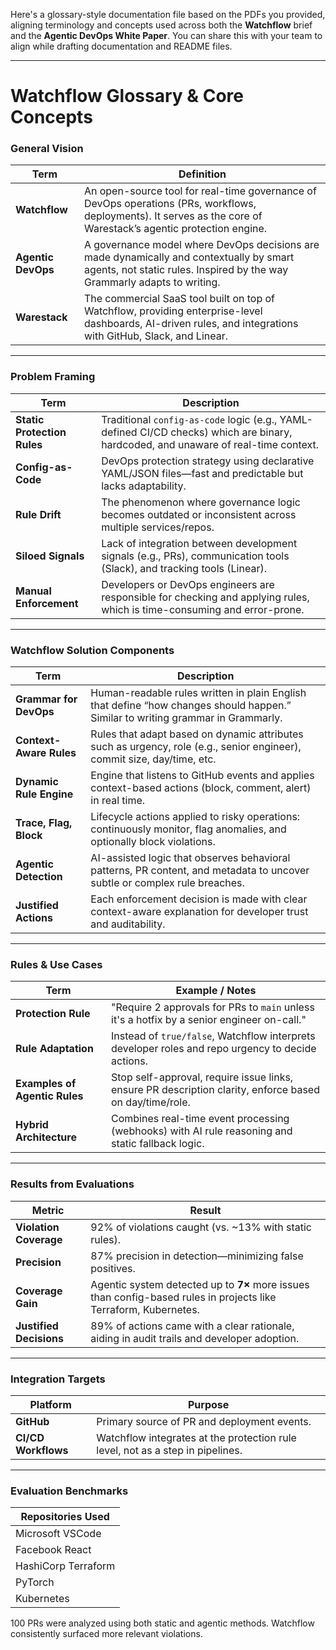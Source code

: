 Here's a glossary-style documentation file based on the PDFs you provided, aligning terminology and concepts used across both the **Watchflow** brief and the **Agentic DevOps White Paper**. You can share this with your team to align while drafting documentation and README files.

---

# Watchflow Glossary & Core Concepts

### General Vision

| Term               | Definition                                                                                                                                                          |
|--------------------|---------------------------------------------------------------------------------------------------------------------------------------------------------------------|
| **Watchflow**      | An open-source tool for real-time governance of DevOps operations (PRs, workflows, deployments). It serves as the core of Warestack’s agentic protection engine.    |
| **Agentic DevOps** | A governance model where DevOps decisions are made dynamically and contextually by smart agents, not static rules. Inspired by the way Grammarly adapts to writing. |
| **Warestack**      | The commercial SaaS tool built on top of Watchflow, providing enterprise-level dashboards, AI-driven rules, and integrations with GitHub, Slack, and Linear.        |

---

### Problem Framing

| Term                        | Description                                                                                                                         |
|-----------------------------|-------------------------------------------------------------------------------------------------------------------------------------|
| **Static Protection Rules** | Traditional `config-as-code` logic (e.g., YAML-defined CI/CD checks) which are binary, hardcoded, and unaware of real-time context. |
| **Config-as-Code**          | DevOps protection strategy using declarative YAML/JSON files—fast and predictable but lacks adaptability.                           |
| **Rule Drift**              | The phenomenon where governance logic becomes outdated or inconsistent across multiple services/repos.                              |
| **Siloed Signals**          | Lack of integration between development signals (e.g., PRs), communication tools (Slack), and tracking tools (Linear).              |
| **Manual Enforcement**      | Developers or DevOps engineers are responsible for checking and applying rules, which is time-consuming and error-prone.            |

---

### Watchflow Solution Components

| Term                    | Description                                                                                                                     |
|-------------------------|---------------------------------------------------------------------------------------------------------------------------------|
| **Grammar for DevOps**  | Human-readable rules written in plain English that define “how changes should happen.” Similar to writing grammar in Grammarly. |
| **Context-Aware Rules** | Rules that adapt based on dynamic attributes such as urgency, role (e.g., senior engineer), commit size, day/time, etc.         |
| **Dynamic Rule Engine** | Engine that listens to GitHub events and applies context-based actions (block, comment, alert) in real time.                    |
| **Trace, Flag, Block**  | Lifecycle actions applied to risky operations: continuously monitor, flag anomalies, and optionally block violations.           |
| **Agentic Detection**   | AI-assisted logic that observes behavioral patterns, PR content, and metadata to uncover subtle or complex rule breaches.       |
| **Justified Actions**   | Each enforcement decision is made with clear context-aware explanation for developer trust and auditability.                    |

---

### Rules & Use Cases

| Term                          | Example / Notes                                                                                         |
|-------------------------------|---------------------------------------------------------------------------------------------------------|
| **Protection Rule**           | "Require 2 approvals for PRs to `main` unless it's a hotfix by a senior engineer on-call."              |
| **Rule Adaptation**           | Instead of `true/false`, Watchflow interprets developer roles and repo urgency to decide actions.       |
| **Examples of Agentic Rules** | Stop self-approval, require issue links, ensure PR description clarity, enforce based on day/time/role. |
| **Hybrid Architecture**       | Combines real-time event processing (webhooks) with AI rule reasoning and static fallback logic.        |

---

### Results from Evaluations

| Metric                  | Result                                                                                                           |
|-------------------------|------------------------------------------------------------------------------------------------------------------|
| **Violation Coverage**  | 92% of violations caught (vs. \~13% with static rules).                                                          |
| **Precision**           | 87% precision in detection—minimizing false positives.                                                           |
| **Coverage Gain**       | Agentic system detected up to **7×** more issues than config-based rules in projects like Terraform, Kubernetes. |
| **Justified Decisions** | 89% of actions came with a clear rationale, aiding in audit trails and developer adoption.                       |

---

### Integration Targets

| Platform            | Purpose                                                                        |
|---------------------|--------------------------------------------------------------------------------|
| **GitHub**          | Primary source of PR and deployment events.                                    |
| **CI/CD Workflows** | Watchflow integrates at the protection rule level, not as a step in pipelines. |

---

### Evaluation Benchmarks

| Repositories Used   |
|---------------------|
| Microsoft VSCode    |
| Facebook React      |
| HashiCorp Terraform |
| PyTorch             |
| Kubernetes          |

100 PRs were analyzed using both static and agentic methods. Watchflow consistently surfaced more relevant violations.
